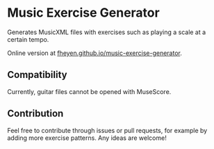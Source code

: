 # Music Exercise Generator

Generates MusicXML files with exercises such as playing a scale at a certain tempo.

Online version at [fheyen.github.io/music-exercise-generator](https://fheyen.github.io/music-exercise-generator/).

## Compatibility

Currently, guitar files cannot be opened with MuseScore.

## Contribution

Feel free to contribute through issues or pull requests, for example by adding more exercise patterns. Any ideas are welcome!
